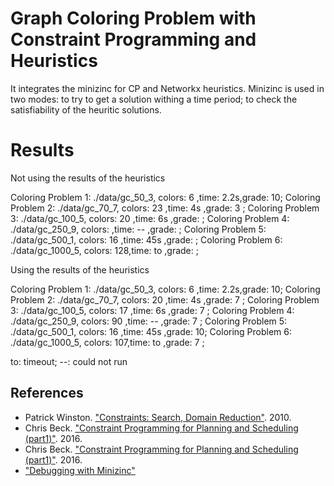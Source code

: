 
# Graph Coloring Problem with Constraint Programming and Heuristics

It integrates the minizinc for CP and Networkx heuristics.
Minizinc is used in two modes: to try to get a solution withing a time period; 
to check the satisfiability of the heuritic solutions.
# Results

Not using the results of the heuristics

Coloring Problem 1: ./data/gc_50_3,   colors: 6  ,time: 2.2s,grade: 10;
Coloring Problem 2: ./data/gc_70_7,   colors: 23 ,time: 4s  ,grade: 3 ;
Coloring Problem 3: ./data/gc_100_5,  colors: 20 ,time: 6s  ,grade:   ;
Coloring Problem 4: ./data/gc_250_9,  colors:    ,time: --  ,grade:   ;
Coloring Problem 5: ./data/gc_500_1,  colors: 16 ,time: 45s ,grade:   ;
Coloring Problem 6: ./data/gc_1000_5, colors: 128,time: to  ,grade:   ;

Using the results of the heuristics

Coloring Problem 1: ./data/gc_50_3,   colors: 6  ,time: 2.2s,grade: 10;
Coloring Problem 2: ./data/gc_70_7,   colors: 20 ,time: 4s  ,grade: 7 ;
Coloring Problem 3: ./data/gc_100_5,  colors: 17 ,time: 6s  ,grade: 7 ;
Coloring Problem 4: ./data/gc_250_9,  colors: 90 ,time: --  ,grade: 7 ;
Coloring Problem 5: ./data/gc_500_1,  colors: 16 ,time: 45s ,grade: 10;
Coloring Problem 6: ./data/gc_1000_5, colors: 107,time: to  ,grade: 7 ;


to: timeout; --: could not run

## References

 - Patrick Winston. ["Constraints: Search, Domain Reduction"](https://www.youtube.com/watch?v=d1KyYyLmGpA&list=PLUl4u3cNGP63gFHB6xb-kVBiQHYe_4hSi&index=8). 2010. 
 - Chris Beck. ["Constraint Programming for Planning and Scheduling (part1)"](https://www.youtube.com/watch?v=Di4CvXInmOE). 2016.
 - Chris Beck. ["Constraint Programming for Planning and Scheduling (part1)"](https://www.youtube.com/watch?v=efJcFl3_vk0). 2016.
  - ["Debugging with Minizinc"](https://www.coursera.org/lecture/advanced-modeling/2-1-2-tracing-models-EEbTn)
